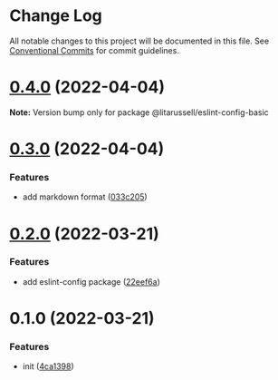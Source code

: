 # Change Log

All notable changes to this project will be documented in this file.
See [Conventional Commits](https://conventionalcommits.org) for commit guidelines.

# [0.4.0](https://github.com/litarussell/eslint-config/compare/v0.3.0...v0.4.0) (2022-04-04)

**Note:** Version bump only for package @litarussell/eslint-config-basic





# [0.3.0](https://github.com/litarussell/eslint-config/compare/v0.2.0...v0.3.0) (2022-04-04)


### Features

* add markdown format ([033c205](https://github.com/litarussell/eslint-config/commit/033c2053abf8318d60952a28344c50b936438a09))





# [0.2.0](https://github.com/litarussell/eslint-config/compare/v0.1.0...v0.2.0) (2022-03-21)


### Features

* add eslint-config package ([22eef6a](https://github.com/litarussell/eslint-config/commit/22eef6af95d19156ad618113bbeb2f3329694f52))





# 0.1.0 (2022-03-21)


### Features

* init ([4ca1398](https://github.com/litarussell/eslint-config/commit/4ca13985cde6fd7cef470c1ea3eada91342a9ff8))
